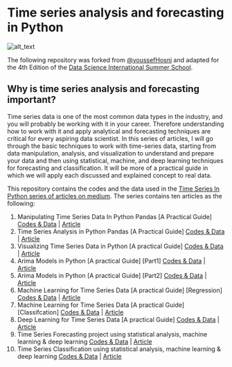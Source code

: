 # Time series analysis and forecasting in Python #

![alt_text](https://github.com/youssefHosni/Time-Series-With-Python/blob/main/Time-Series-Analysis.jpg)

The following repository was forked from [@youssefHosni](https://github.com/youssefHosni/Practical-Time-Series-In-Python/) and adapted for the 4th Edition of the [Data Science International Summer School](https://datascience.ase.ro/).

## Why is time series analysis and forecasting important?

Time series data is one of the most common data types in the industry, and you will probably be working with it in your career. Therefore understanding how to work with it and apply analytical and forecasting techniques are critical for every aspiring data scientist. In this series of articles, I will go through the basic techniques to work with time-series data, starting from data manipulation, analysis, and visualization to understand and prepare your data and then using statistical, machine, and deep learning techniques for forecasting and classification. It will be more of a practical guide in which we will apply each discussed and explained concept to real data.


This repository contains the codes and the data used in the [Time Series In Python series of articles on medium](https://medium.com/@youssefraafat57/list/time-series-in-python-a152db6b5b2c). The series contains ten articles as the following:

1. Manipulating Time Series Data In Python Pandas [A Practical Guide] [Codes & Data](https://github.com/youssefHosni/Time-Series-With-Python/tree/main/Time%20Series%20Manipulation) | [Article](https://pub.towardsai.net/manipulating-time-series-data-in-python-49aed42685a0)
2. Time Series Analysis in Python Pandas [A Practical Guide] [Codes & Data](https://github.com/youssefHosni/Time-Series-With-Python/tree/main/Time%20Series%20Analysis) | [Article](https://pub.towardsai.net/time-series-data-analysis-in-python-1492ee4ca974)
3. Visualizing Time Series Data in Python [A practical Guide] [Codes & Data](https://github.com/youssefHosni/Time-Series-With-Python/tree/main/Time%20Series%20Data%20Visualization) | [Article](https://pub.towardsai.net/time-series-data-visualization-in-python-2b1959726312)
4. Arima Models in Python [A practical Guide] [Part1] [Codes & Data](https://pub.towardsai.net/time-series-forecasting-with-arima-models-in-python-part-1-c2940a7dbc48) | [Article](https://pub.towardsai.net/time-series-forecasting-with-arima-models-in-python-part-1-c2940a7dbc48)
5. Arima Models in Python [A practical Guide] [Part2] [Codes & Data](https://pub.towardsai.net/time-series-forecasting-with-arima-models-in-python-part-1-c2940a7dbc48) | [Article](https://pub.towardsai.net/time-series-forecasting-with-arima-models-in-python-part-2-91a30d10efb0)
6. Machine Learning for Time Series Data [A practical Guide] [Regression] [Codes & Data](https://github.com/youssefHosni/Time-Series-With-Python/tree/main/Machine%20Learning%20For%20Time%20Series) | [Article](https://pub.towardsai.net/machine-learning-for-time-series-data-in-python-regression-5e19fa2e7471)
7. Machine Learning for Time Series Data [A practical Guide] [Classifcation] [Codes & Data]() | [Article]()
8. Deep Learning for Time Series Data [A practical Guide] [Codes & Data]() | [Article]()
9. Time Series Forecasting project using statistical analysis, machine learning & deep learning [Codes & Data]() | [Article]()
10. Time Series Classification using statistical analysis, machine learning & deep learning [Codes & Data]() | [Article]()
